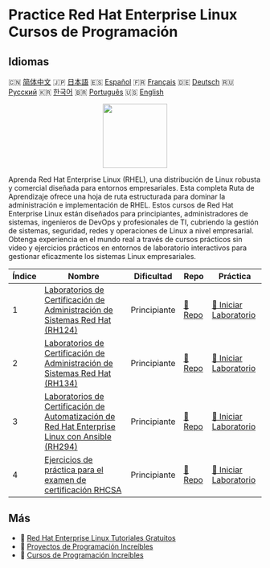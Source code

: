 # Practice Red Hat Enterprise Linux Cursos de Programación

## Idiomas

🇨🇳 [简体中文](README_zh.md) 🇯🇵 [日本語](README_ja.md) 🇪🇸 [Español](README_es.md) 🇫🇷 [Français](README_fr.md) 🇩🇪 [Deutsch](README_de.md) 🇷🇺 [Русский](README_ru.md) 🇰🇷 [한국어](README_ko.md) 🇧🇷 [Português](README_pt.md) 🇺🇸 [English](README.md) 

<div align="center">
<img width="128px" src="https://file.labex.io/path/r7hHlDvORmjS.png">
</div>

Aprenda Red Hat Enterprise Linux (RHEL), una distribución de Linux robusta y comercial diseñada para entornos empresariales. Esta completa Ruta de Aprendizaje ofrece una hoja de ruta estructurada para dominar la administración e implementación de RHEL. Estos cursos de Red Hat Enterprise Linux están diseñados para principiantes, administradores de sistemas, ingenieros de DevOps y profesionales de TI, cubriendo la gestión de sistemas, seguridad, redes y operaciones de Linux a nivel empresarial. Obtenga experiencia en el mundo real a través de cursos prácticos sin video y ejercicios prácticos en entornos de laboratorio interactivos para gestionar eficazmente los sistemas Linux empresariales.

|   Índice | Nombre                                                                                                                                                                                | Dificultad   | Repo                                                                                            | Práctica                                                                                                     |
|----------|---------------------------------------------------------------------------------------------------------------------------------------------------------------------------------------|--------------|-------------------------------------------------------------------------------------------------|--------------------------------------------------------------------------------------------------------------|
|        1 | [Laboratorios de Certificación de Administración de Sistemas Red Hat (RH124)](https://labex.io/es/courses/red-hat-system-administration-rh124-labs)                                   | Principiante | [🔗 Repo](https://github.com/labex-labs/red-hat-system-administration-rh124-labs)               | [🚀 Iniciar Laboratorio](https://labex.io/es/courses/red-hat-system-administration-rh124-labs)               |
|        2 | [Laboratorios de Certificación de Administración de Sistemas Red Hat (RH134)](https://labex.io/es/courses/red-hat-system-administration-rh134-labs)                                   | Principiante | [🔗 Repo](https://github.com/labex-labs/red-hat-system-administration-rh134-labs)               | [🚀 Iniciar Laboratorio](https://labex.io/es/courses/red-hat-system-administration-rh134-labs)               |
|        3 | [Laboratorios de Certificación de Automatización de Red Hat Enterprise Linux con Ansible (RH294)](https://labex.io/es/courses/red-hat-enterprise-linux-automation-with-ansible-rh294) | Principiante | [🔗 Repo](https://github.com/labex-labs/red-hat-enterprise-linux-automation-with-ansible-rh294) | [🚀 Iniciar Laboratorio](https://labex.io/es/courses/red-hat-enterprise-linux-automation-with-ansible-rh294) |
|        4 | [Ejercicios de práctica para el examen de certificación RHCSA](https://labex.io/es/courses/rhcsa-certification-exam-practice-exercises)                                               | Principiante | [🔗 Repo](https://github.com/labex-labs/rhcsa-certification-exam-practice-exercises)            | [🚀 Iniciar Laboratorio](https://labex.io/es/courses/rhcsa-certification-exam-practice-exercises)            |

## Más

- 🔗 [Red Hat Enterprise Linux Tutoriales Gratuitos](https://github.com/labex-labs/rhel-free-tutorials)
- 🔗 [Proyectos de Programación Increíbles](https://github.com/labex-labs/awesome-programming-projects)
- 🔗 [Cursos de Programación Increíbles](https://github.com/labex-labs/awesome-programming-courses)

